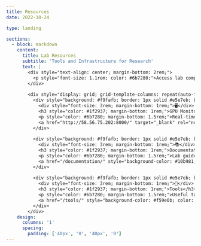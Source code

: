 ```yaml
---
title: Resources
date: 2022-10-24

type: landing

sections:
  - block: markdown
    content:
      title: Lab Resources
      subtitle: 'Tools and Infrastructure for Research'
      text: |
        <div style="text-align: center; margin-bottom: 2rem;">
          <p style="font-size: 1.1rem; color: #6b7280;">Access lab computing resources and monitoring tools</p>
        </div>
        
        <div style="display: grid; grid-template-columns: repeat(auto-fit, minmax(300px, 1fr)); gap: 2rem; margin-top: 2rem;">
          <div style="background: #f9fafb; border: 1px solid #e5e7eb; border-radius: 12px; padding: 2rem; text-align: center;">
            <div style="font-size: 3rem; margin-bottom: 1rem;">🖥️</div>
            <h3 style="color: #1f2937; margin-bottom: 1rem;">GPU Monitor</h3>
            <p style="color: #6b7280; margin-bottom: 1.5rem;">Real-time monitoring of lab GPU resources and usage statistics</p>
            <a href="http://58.56.75.202:8000/" target="_blank" rel="noopener noreferrer" style="background-color: #3b82f6; color: white; padding: 0.75rem 1.5rem; text-decoration: none; border-radius: 8px; font-weight: 500;">View GPU Status</a>
          </div>
          
          <div style="background: #f9fafb; border: 1px solid #e5e7eb; border-radius: 12px; padding: 2rem; text-align: center;">
            <div style="font-size: 3rem; margin-bottom: 1rem;">📚</div>
            <h3 style="color: #1f2937; margin-bottom: 1rem;">Documentation</h3>
            <p style="color: #6b7280; margin-bottom: 1.5rem;">Lab guides, tutorials, and research documentation</p>
            <a href="/documentation/" style="background-color: #10b981; color: white; padding: 0.75rem 1.5rem; text-decoration: none; border-radius: 8px; font-weight: 500;">View Documentation</a>
          </div>
          
          <div style="background: #f9fafb; border: 1px solid #e5e7eb; border-radius: 12px; padding: 2rem; text-align: center;">
            <div style="font-size: 3rem; margin-bottom: 1rem;">🔧</div>
            <h3 style="color: #1f2937; margin-bottom: 1rem;">Tools</h3>
            <p style="color: #6b7280; margin-bottom: 1.5rem;">Useful tools and utilities for research and development</p>
            <a href="/tools/" style="background-color: #f59e0b; color: white; padding: 0.75rem 1.5rem; text-decoration: none; border-radius: 8px; font-weight: 500;">View Tools</a>
          </div>
        </div>
    design:
      columns: '1'
      spacing:
        padding: ['40px', '0', '40px', '0']
---
```

